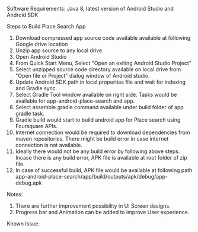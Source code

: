 Software Requirements: Java 8, latest version of Android Studio and Android SDK

Steps to Build Place Search App
1. Download compressed app source code available available at following Google drive location
2. Unzip app source to any local drive.
3. Open Android Studio
4. From Quick Start Menu, Select "Open an exiting Android Studio Project"
5. Select unzipped source code directory available on local drive from "Open file or Project" dialog
window of Android studio.
6. Update Android SDK path in local.properties file and wait for indexing and Gradle sync.
7. Select Gradle Tool window available on right side. Tasks would be available for 
   app-android-place-search and app.
8. Select assemble gradle command available under build folder of app gradle task.
9. Gradle build would start to build android app for Place search using Foursquare APIs.
10. Internet connection would be required to download dependencies from maven repositories. There 
might be build error in case internet connection is not available.
11. Ideally there would not be any build error by following above steps. Incase there is any build
error, APK file is available at root folder of zip file.
12. In case of successful build, APK file would be available at following path
app-android-place-search/app/build/outputs/apk/debug/app-debug.apk

Notes:
1. There are further improvement possibility in UI Screen designs.
2. Progress bar and Animation can be added to improve User experience.

Known Issue: 
